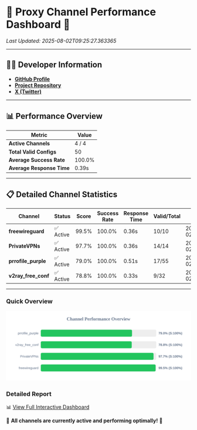 # 🌟 Proxy Channel Performance Dashboard 🌟

_Last Updated: 2025-08-02T09:25:27.363365_

---

## 👩‍💻 Developer Information

- **[GitHub Profile](https://github.com/4n0nymou3)**  
- **[Project Repository](https://github.com/4n0nymou3/multi-proxy-config-fetcher)**  
- **[X (Twitter)](https://x.com/4n0nymou3)**  

---

## 📊 Performance Overview

| Metric                | Value       |
|-----------------------|-------------|
| **Active Channels**   | 4 / 4       |
| **Total Valid Configs** | 50          |
| **Average Success Rate** | 100.0%      |
| **Average Response Time** | 0.39s       |

---

## 📋 Detailed Channel Statistics

| Channel          | Status     | Score  | Success Rate | Response Time | Valid/Total | Last Success               |
|------------------|------------|--------|--------------|---------------|-------------|----------------------------|
| **freewireguard**  | ✅ Active  | 99.5%  | 100.0% | 0.36s         | 10/10       | 2025-08-02T09:25:27.361935 |
| **PrivateVPNs**  | ✅ Active  | 97.7%  | 100.0% | 0.36s         | 14/14       | 2025-08-02T09:25:26.976857 |
| **prrofile_purple**  | ✅ Active  | 79.0%  | 100.0% | 0.51s         | 17/55       | 2025-08-02T09:25:26.152871 |
| **v2ray_free_conf**  | ✅ Active  | 78.8%  | 100.0% | 0.33s         | 9/32       | 2025-08-02T09:25:26.570094 |

---

### Quick Overview
<div align="center">
  <a href="https://raw.githubusercontent.com/nullluser/NullRepo/refs/heads/main/assets/channel_stats_chart.svg">
    <img src="https://raw.githubusercontent.com/nullluser/NullRepo/refs/heads/main/assets/channel_stats_chart.svg" alt="Source Performance Statistics" width="800">
  </a>
</div>

### Detailed Report
📊 [View Full Interactive Dashboard](https://htmlpreview.github.io/?https://github.com/nullluser/NullRepo/blob/main/assets/performance_report.html)

🎉 **All channels are currently active and performing optimally!** 🎉
